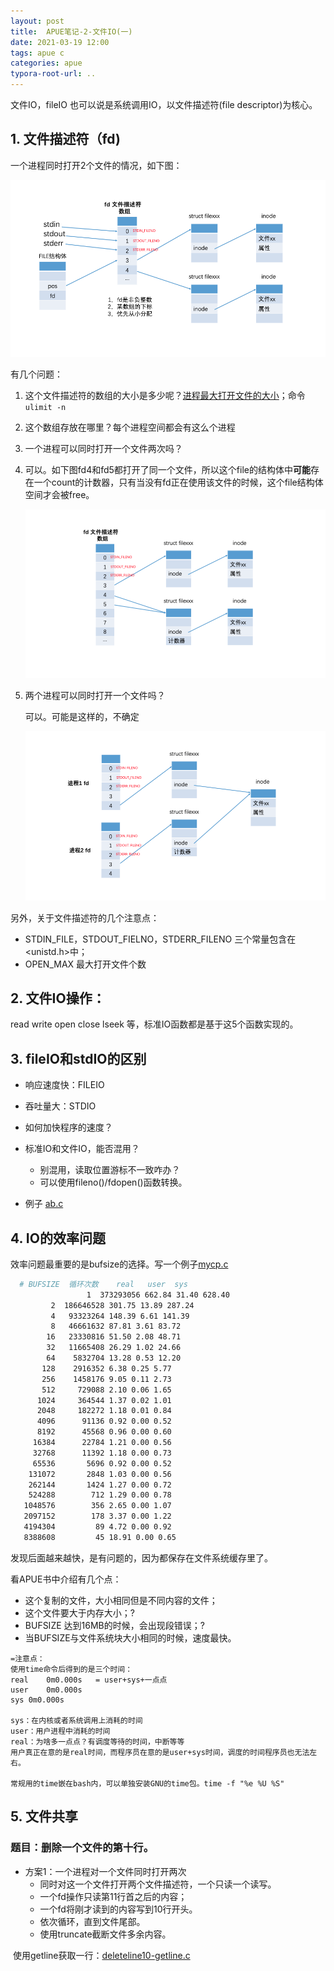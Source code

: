 ```yaml
---
layout: post
title:  APUE笔记-2-文件IO(一)
date: 2021-03-19 12:00
tags: apue c
categories: apue
typora-root-url: ..
---
```


文件IO，fileIO 也可以说是系统调用IO，以文件描述符(file descriptor)为核心。

## 1. 文件描述符（fd)

一个进程同时打开2个文件的情况，如下图：

![image-20210315114452728](/lib/staticfile/linux-sys/APUE-2-fileio/image-20210315120537523.png)

有几个问题：

1. 这个文件描述符的数组的大小是多少呢？[进程最大打开文件的大小]()；命令`ulimit -n`
2. 这个数组存放在哪里？每个进程空间都会有这么个进程
3. 一个进程可以同时打开一个文件两次吗？

4. 可以。如下图fd4和fd5都打开了同一个文件，所以这个file的结构体中**可能**存在一个count的计数器，只有当没有fd正在使用该文件的时候，这个file结构体空间才会被free。

   ![image-20210315115820997](/lib/staticfile/linux-sys/APUE-2-fileio/image-20210315115820997.png)

5. 两个进程可以同时打开一个文件吗？

   可以。可能是这样的，不确定

   ![image-20210315120327640](/lib/staticfile/linux-sys/APUE-2-fileio/image-20210315120327640.png)

另外，关于文件描述符的几个注意点：

- STDIN_FILE，STDOUT_FIELNO，STDERR_FILENO  三个常量包含在<unistd.h>中；
- OPEN_MAX 最大打开文件个数

## 2. 文件IO操作：

read  write  open close lseek 等，标准IO函数都是基于这5个函数实现的。

## 3. fileIO和stdIO的区别

- 响应速度快：FILEIO
- 吞吐量大：STDIO

- 如何加快程序的速度？
- 标准IO和文件IO，能否混用？
  - 别混用，读取位置游标不一致咋办？
  - 可以使用fileno()/fdopen()函数转换。
- 例子 [ab.c](/lib/staticfile/APUE-2-fileno/ab.c)

## 4. IO的效率问题

效率问题最重要的是bufsize的选择。写一个例子[mycp.c](/lib/staticfile/linux-sys/APUE-2-fileio/mycp.c)

```bash
  # BUFSIZE  循环次数    real   user  sys
				 1  373293056 662.84 31.40 628.40 
         2  186646528 301.75 13.89 287.24 
         4   93323264 148.39 6.61 141.39 
         8   46661632 87.81 3.61 83.72 
        16   23330816 51.50 2.08 48.71 
        32   11665408 26.29 1.02 24.66 
        64    5832704 13.28 0.53 12.20 
       128    2916352 6.38 0.25 5.77 
       256    1458176 9.05 0.11 2.73 
       512     729088 2.10 0.06 1.65 
      1024     364544 1.37 0.02 1.01 
      2048     182272 1.18 0.01 0.84 
      4096      91136 0.92 0.00 0.52 
      8192      45568 0.96 0.00 0.60 
     16384      22784 1.21 0.00 0.56 
     32768      11392 1.18 0.00 0.73 
     65536       5696 0.92 0.00 0.52 
    131072       2848 1.03 0.00 0.56 
    262144       1424 1.27 0.00 0.72 
    524288        712 1.29 0.00 0.78 
   1048576        356 2.65 0.00 1.07 
   2097152        178 3.37 0.00 1.22 
   4194304         89 4.72 0.00 0.92 
   8388608         45 18.91 0.00 0.65 
```

发现后面越来越快，是有问题的，因为都保存在文件系统缓存里了。

看APUE书中介绍有几个点：

- 这个复制的文件，大小相同但是不同内容的文件；
- 这个文件要大于内存大小；?
- BUFSIZE 达到16MB的时候，会出现段错误；?
- 当BUFSIZE与文件系统块大小相同的时候，速度最快。



```
=注意点：
使用time命令后得到的是三个时间：
real	0m0.000s   = user+sys+一点点
user	0m0.000s
sys	0m0.000s

sys：在内核或者系统调用上消耗的时间
user：用户进程中消耗的时间
real：为啥多一点点？有调度等待的时间，中断等等
用户真正在意的是real时间，而程序员在意的是user+sys时间，调度的时间程序员也无法左右。

常规用的time嵌在bash内，可以单独安装GNU的time包。time -f "%e %U %S"
```



## 5. 文件共享



### 题目：删除一个文件的第十行。

- 方案1：一个进程对一个文件同时打开两次
  - 同时对这一个文件打开两个文件描述符，一个只读一个读写。
  - 一个fd操作只读第11行首之后的内容；
  - 一个fd将刚才读到的内容写到10行开头。
  - 依次循环，直到文件尾部。
  - 使用truncate截断文件多余内容。

​		使用getline获取一行：[deleteline10-getline.c](/lib/staticfile/linux-sys/APUE-2-fileio/deleteline10-getline.c)



